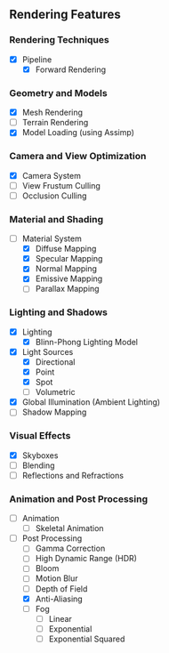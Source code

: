 ## Rendering Features

### Rendering Techniques

- [x] Pipeline
  - [x] Forward Rendering

### Geometry and Models

- [x] Mesh Rendering
- [ ] Terrain Rendering
- [x] Model Loading (using Assimp)

### Camera and View Optimization

- [x] Camera System
- [ ] View Frustum Culling
- [ ] Occlusion Culling

### Material and Shading

- [ ] Material System
  - [x] Diffuse Mapping
  - [x] Specular Mapping
  - [x] Normal Mapping
  - [x] Emissive Mapping
  - [ ] Parallax Mapping

### Lighting and Shadows

- [x] Lighting
  - [x] Blinn-Phong Lighting Model
- [x] Light Sources
  - [x] Directional
  - [x] Point
  - [x] Spot
  - [ ] Volumetric
- [x] Global Illumination (Ambient Lighting)
- [ ] Shadow Mapping

### Visual Effects

- [x] Skyboxes
- [ ] Blending
- [ ] Reflections and Refractions

### Animation and Post Processing

- [ ] Animation
  - [ ] Skeletal Animation
- [ ] Post Processing
  - [ ] Gamma Correction
  - [ ] High Dynamic Range (HDR)
  - [ ] Bloom
  - [ ] Motion Blur
  - [ ] Depth of Field
  - [x] Anti-Aliasing
  - [ ] Fog
    - [ ] Linear
    - [ ] Exponential
    - [ ] Exponential Squared

